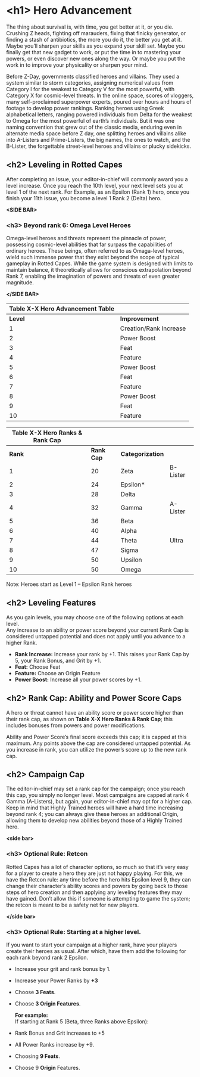 # \<h1\> Hero Advancement

The thing about survival is, with time, you get better at it, or you die. Crushing Z heads, fighting off marauders, fixing that finicky generator, or finding a stash of antibiotics, the more you do it, the better you get at it. Maybe you’ll sharpen your skills as you expand your skill set. Maybe you finally get that new gadget to work, or put the time in to mastering your powers, or even discover new ones along the way. Or maybe you put the work in to improve your physicality or sharpen your mind.

Before Z-Day, governments classified heroes and villains. They used a system similar to storm categories, assigning numerical values from Category I for the weakest to Category V for the most powerful, with Category X for cosmic-level threats. In the online space, scores of vloggers, many self-proclaimed superpower experts, poured over hours and hours of footage to develop power rankings. Ranking heroes using Greek alphabetical letters, ranging powered individuals from Delta for the weakest to Omega for the most powerful of earth’s individuals. But it was one naming convention that grew out of the classic media, enduring even in alternate media space before Z day, one splitting heroes and villains alike into A-Listers and Prime-Listers, the big names, the ones to watch, and the B-Lister, the forgettable street-level heroes and villains or plucky sidekicks.

## \<h2\> Leveling in Rotted Capes

After completing an issue, your editor-in-chief will commonly award you a level increase. Once you reach the 10th level, your next level sets you at level 1 of the next rank. For Example, as an Epsilon (Rank 1) hero, once you finish your 11th issue, you become a level 1 Rank 2 (Delta) hero.

**\<SIDE BAR\>**

### \<h3\> Beyond rank 6: Omega Level Heroes

Omega-level heroes and threats represent the pinnacle of power, possessing cosmic-level abilities that far surpass the capabilities of ordinary heroes. These beings, often referred to as Omaga-level heroes, wield such immense power that they exist beyond the scope of typical gameplay in Rotted Capes. While the game system is designed with limits to maintain balance, it theoretically allows for conscious extrapolation beyond Rank 7, enabling the imagination of powers and threats of even greater magnitude.

**\</SIDE BAR\>**

| **Table X-X  Hero Advancement Table** |                         |
|---------------------------------------|-------------------------|
| **Level**                             | **Improvement**         |
| 1                                     | Creation/Rank Increase  |
| 2                                     | Power Boost             |
| 3                                     | Feat                    |
| 4                                     | Feature                 |
| 5                                     | Power Boost             |
| 6                                     | Feat                    |
| 7                                     | Feature                 |
| 8                                     | Power Boost             |
| 9                                     | Feat                    |
| 10                                    | Feature                 |

| **Table X-X Hero Ranks & Rank Cap** |              |                     |          |
|-------------------------------------|--------------|---------------------|----------|
| **Rank**                            | **Rank Cap** | **Categorization**  |          |
| 1                                   | 20           | Zeta                | B-Lister |
| 2                                   | 24           | Epsilon\*           |          |
| 3                                   | 28           | Delta               |          |
| 4                                   | 32           | Gamma               | A-Lister |
| 5                                   | 36           | Beta                |          |
| 6                                   | 40           | Alpha               |          |
| 7                                   | 44           | Theta               | Ultra    |
| 8                                   | 47           | Sigma               |          |
| 9                                   | 50           | Upsilon             |          |
| 10                                  | 50           | Omega               |          |

Note: Heroes start as Level 1 – Epsilon Rank heroes

## \<h2\> Leveling Features

As you gain levels, you may choose one of the following options at each level.  
Any increase to an ability or power score beyond your current Rank Cap is considered untapped potential and does not apply until you advance to a higher Rank.

-   **Rank Increase:** Increase your rank by +1. This raises your Rank Cap by 5, your Rank Bonus, and Grit by +1.
-   **Feat:** Choose Feat
-   **Feature:** Choose an Origin Feature
-   **Power Boost:** Increase all your power scores by +1.

## \<h2\> Rank Cap: Ability and Power Score Caps

A hero or threat cannot have an ability score or power score higher than their rank cap, as shown on **Table X-X Hero Ranks & Rank Cap**; this includes bonuses from powers and power modifications.

Ability and Power Score’s final score exceeds this cap; it is capped at this maximum. Any points above the cap are considered untapped potential. As you increase in rank, you can utilize the power’s score up to the new rank cap.

## \<h2\> Campaign Cap

The editor-in-chief may set a rank cap for the campaign; once you reach this cap, you simply no longer level. Most campaigns are capped at rank 4 Gamma (A-Listers), but again, your editor-in-chief may opt for a higher cap. Keep in mind that Highly Trained heroes will have a hard time increasing beyond rank 4; you can always give these heroes an additional Origin, allowing them to develop new abilities beyond those of a Highly Trained hero.

**\<side bar\>**

### \<h3\> Optional Rule: Retcon

Rotted Capes has a lot of character options, so much so that it’s very easy for a player to create a hero they are just not happy playing. For this, we have the Retcon rule: any time before the hero hits Epsilon level 9, they can change their character’s ability scores and powers by going back to those steps of hero creation and then applying any leveling features they may have gained. Don’t allow this if someone is attempting to game the system; the retcon is meant to be a safety net for new players.

**\</side bar\>**

### \<h3\> Optional Rule: Starting at a higher level.

If you want to start your campaign at a higher rank, have your players create their heroes as usual. After which, have them add the following for each rank beyond rank 2 Epsilon.

-   Increase your grit and rank bonus by 1.
-   Increase your Power Ranks by **+3**
-   Choose **3 Feats**.
-   Choose **3 Origin Features**.

    **For example:**   
    If starting at Rank 5 (Beta, three Ranks above Epsilon):

-   Rank Bonus and Grit increases to +5
-   All Power Ranks increase by +9.
-   Choosing **9 Feats**.
-   Choose 9 **Origin** Features.
